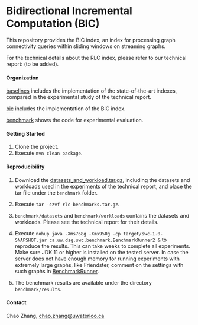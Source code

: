 # Bidirectional Incremental Computation (BIC)
This repository provides the BIC index, an index for processing graph connectivity queries within sliding windows on streaming graphs.

For the technical details about the RLC index, please refer to our technical report: (to be added).

#### Organization

[baselines](https://github.com/chaozhang-cs/bic/tree/main/src/main/java/ca/uw/dsg/swc/baselines) includes the implementation of the state-of-the-art indexes, compared in the experimental study of the technical report.

[bic](https://github.com/chaozhang-cs/bic/tree/main/src/main/java/ca/uw/dsg/swc/bic) includes the implementation of the BIC index.

[benchmark](https://github.com/chaozhang-cs/bic/tree/main/src/main/java/ca/uw/dsg/swc) shows the code for experimental evaluation.

#### Getting Started
1. Clone the project.
2. Execute `mvn clean package`.

#### Reproducibility

1. Download the [datasets_and_workload.tar.gz](???), including the datasets and workloads used in the experiments of the technical report, and place the tar file under the `benchmark` folder.

2. Execute `tar -czvf rlc-benchmarks.tar.gz`.

3. `benchmark/datasets` and `benchmark/workloads` contains the datasets and workloads. Please see the technical report for their details.

4. Execute `nohup java -Xms768g -Xmx950g -cp target/swc-1.0-SNAPSHOT.jar ca.uw.dsg.swc.benchmark.BenchmarkRunner2 &` to reproduce the results. This can take weeks to complete all experiments. Make sure JDK 11 or higher is installed on the tested server. In case the server does not have enough memory for running experiments with extremely large graphs, like Friendster, comment on the settings with such graphs in [BenchmarkRunner](https://github.com/chaozhang-cs/bic/blob/main/src/main/java/ca/uw/dsg/swc/benchmark/BenchmarkRunner.java).

5. The benchmark results are available under the directory `benchmark/results`.

#### Contact
Chao Zhang, chao.zhang@uwaterloo.ca


